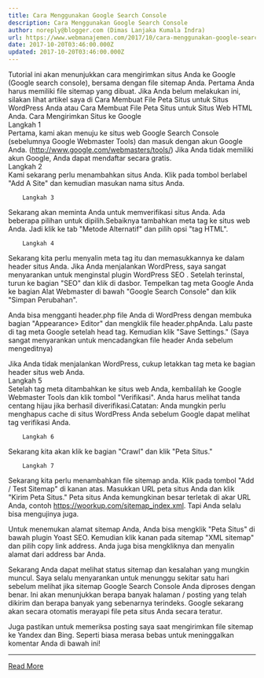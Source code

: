 ```yaml
---
title: Cara Menggunakan Google Search Console
description: Cara Menggunakan Google Search Console
author: noreply@blogger.com (Dimas Lanjaka Kumala Indra)
url: https://www.webmanajemen.com/2017/10/cara-menggunakan-google-search-console.html
date: 2017-10-20T03:46:00.000Z
updated: 2017-10-20T03:46:00.000Z
---
```


Tutorial ini akan menunjukkan cara mengirimkan situs Anda ke Google         (Google search console), bersama dengan file sitemap Anda. Pertama Anda harus memiliki file sitemap yang dibuat. Jika Anda belum melakukan ini, silakan lihat artikel saya di Cara Membuat File Peta Situs untuk Situs WordPress Anda atau Cara Membuat File Peta Situs untuk Situs Web HTML Anda.
        Cara Mengirimkan Situs ke Google     
        Langkah 1     
Pertama, kami akan menuju ke situs web                      Google Search Console                  (sebelumnya Google Webmaster Tools) dan masuk dengan akun Google Anda. (http://www.google.com/webmasters/tools/) Jika Anda tidak memiliki akun Google, Anda dapat                      mendaftar                  secara gratis.     
        Langkah 2     
Kami sekarang perlu menambahkan situs Anda. Klik pada tombol berlabel         "Add A Site" dan kemudian masukan nama situs Anda.     
    
        Langkah 3     
Sekarang akan meminta Anda untuk memverifikasi situs Anda. Ada beberapa         pilihan untuk dipilih.Sebaiknya tambahkan meta tag ke situs web Anda.         Jadi klik ke tab "Metode Alternatif" dan pilih opsi "tag HTML".     
    
        Langkah 4     
Sekarang kita perlu menyalin meta tag itu dan memasukkannya ke dalam         header situs Anda. Jika Anda menjalankan WordPress, saya sangat         menyarankan untuk menginstal plugin                     WordPress SEO                 . Setelah terinstal, turun ke bagian "SEO" dan klik di dasbor.         Tempelkan tag meta Google Anda ke bagian Alat Webmaster di bawah         "Google Search Console" dan klik "Simpan Perubahan".     
    
Anda bisa mengganti header.php file Anda di WordPress dengan membuka bagian "Appearance> Editor" dan mengklik file        header.phpAnda. Lalu paste di tag meta Google setelah head         tag. Kemudian klik "Save Settings." (Saya sangat menyarankan untuk         mencadangkan file header Anda sebelum mengeditnya)     
    
Jika Anda tidak menjalankan WordPress, cukup letakkan tag meta ke         bagian header situs web Anda.     
        Langkah 5     
Setelah tag meta ditambahkan ke situs web Anda, kembalilah ke Google         Webmaster Tools dan klik tombol "Verifikasi". Anda harus melihat tanda         centang hijau jika berhasil diverifikasi.Catatan: Anda mungkin perlu         menghapus cache di situs WordPress Anda sebelum Google dapat melihat         tag verifikasi Anda.     
    
        Langkah 6     
Sekarang kita akan klik ke bagian "Crawl" dan klik "Peta Situs."     
    
        Langkah 7     
Sekarang kita perlu menambahkan file sitemap anda. Klik pada tombol         "Add / Test Sitemap" di kanan atas. Masukkan URL peta situs Anda dan         klik "Kirim Peta Situs." Peta situs Anda kemungkinan besar terletak di         akar URL Anda, contoh https://woorkup.com/sitemap_index.xml. Tapi Anda         selalu bisa mengujinya juga.     
    
Untuk menemukan alamat sitemap Anda, Anda bisa mengklik "Peta Situs" di         bawah plugin Yoast SEO. Kemudian klik kanan pada sitemap "XML sitemap"         dan pilih copy link address. Anda juga bisa mengkliknya dan menyalin         alamat dari address bar Anda.     
    
Sekarang Anda dapat melihat status sitemap dan kesalahan yang mungkin         muncul. Saya selalu menyarankan untuk menunggu sekitar satu hari         sebelum melihat jika sitemap Google Search Console Anda diproses dengan         benar. Ini akan menunjukkan berapa banyak halaman / posting yang telah         dikirim dan berapa banyak yang sebenarnya terindeks. Google sekarang         akan secara otomatis merayapi file peta situs Anda secara teratur.     
    
Juga pastikan untuk memeriksa posting saya saat mengirimkan file sitemap ke Yandex dan Bing.
Seperti biasa merasa bebas untuk meninggalkan komentar Anda di bawah ini!<hr/> <a href="https://www.webmanajemen.com/2017/10/cara-menggunakan-google-search-console.html" rel="follow" class="button" id="read-more">Read More</a>
